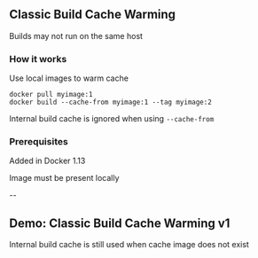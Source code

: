 ## Classic Build Cache Warming

Builds may not run on the same host

### How it works

Use local images to warm cache

```
docker pull myimage:1
docker build --cache-from myimage:1 --tag myimage:2
```

Internal build cache is ignored when using `--cache-from`

### Prerequisites

Added in Docker 1.13

Image must be present locally

--

## Demo: Classic Build Cache Warming v1

<!-- include: classic-0.command -->

<!-- include: classic-1.command -->

<!-- include: classic-2.command -->

<!-- include: classic-3.command -->

Internal build cache is still used when cache image does not exist
